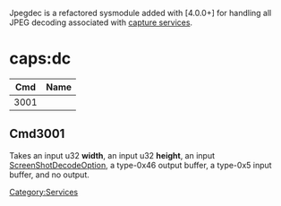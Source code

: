 Jpegdec is a refactored sysmodule added with \[4.0.0+\] for handling all
JPEG decoding associated with [capture
services](Capture%20services.md "wikilink").

# caps:dc

| Cmd  | Name |
| ---- | ---- |
| 3001 |      |

## Cmd3001

Takes an input u32 **width**, an input u32 **height**, an input
[ScreenShotDecodeOption](Capture%20services#ScreenShotDecodeOption.md##ScreenShotDecodeOption "wikilink"),
a type-0x46 output buffer, a type-0x5 input buffer, and no output.

[Category:Services](Category:Services "wikilink")
